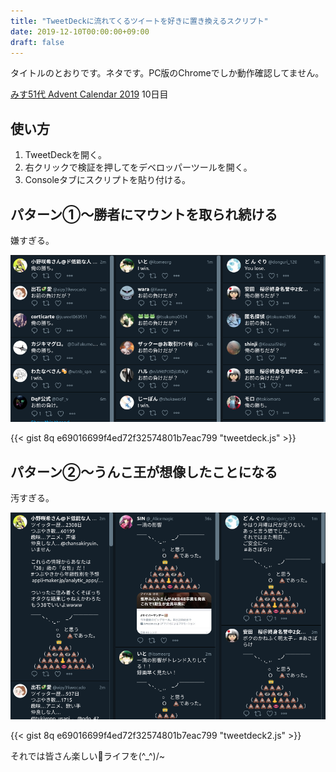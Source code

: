```yaml
---
title: "TweetDeckに流れてくるツイートを好きに置き換えるスクリプト"
date: 2019-12-10T00:00:00+09:00
draft: false
---
```


タイトルのとおりです。ネタです。PC版のChromeでしか動作確認してません。

[みす51代 Advent Calendar 2019](https://adventar.org/calendars/3868) 10日目

<!--more-->
## 使い方
1. TweetDeckを開く。
2. 右クリックで検証を押してをデベロッパーツールを開く。
3. Consoleタブにスクリプトを貼り付ける。

## パターン①〜勝者にマウントを取られ続ける
嫌すぎる。

![](/images/20191210/2.png)

{{< gist 8q e69016699f4ed72f32574801b7eac799 "tweetdeck.js" >}}

## パターン②〜うんこ王が想像したことになる
汚すぎる。

![](/images/20191210/3.png)

{{< gist 8q e69016699f4ed72f32574801b7eac799 "tweetdeck2.js" >}}

それでは皆さん楽しい💩ライフを(^_^)/~